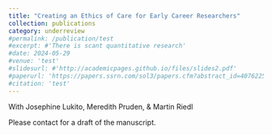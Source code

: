 ```yaml
---
title: "Creating an Ethics of Care for Early Career Researchers"
collection: publications
category: underreview
#permalink: /publication/test
#excerpt: #'There is scant quantitative research'
#date: 2024-05-29
#venue: 'test'
#slidesurl: #'http://academicpages.github.io/files/slides2.pdf'
#paperurl: 'https://papers.ssrn.com/sol3/papers.cfm?abstract_id=4076225'
#citation: 'test'
---
```


With Josephine Lukito, Meredith Pruden, & Martin Riedl

Please contact for a draft of the manuscript.